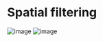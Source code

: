 # Spatial filtering
![image](https://github.com/Shireee/cv-labs/assets/52496230/b1e49ca8-57af-4b1c-8c73-279af586a928) ![image](https://github.com/Shireee/cv-labs/assets/52496230/b45ca265-d0fa-4619-bbd8-27e2793a746b)


